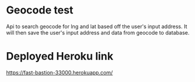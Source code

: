 # Geocode test

Api to search geocode for lng and lat based off the user's input address.
It will then save the user's input address and data from geocode to database.

# Deployed Heroku link

https://fast-bastion-33000.herokuapp.com/
